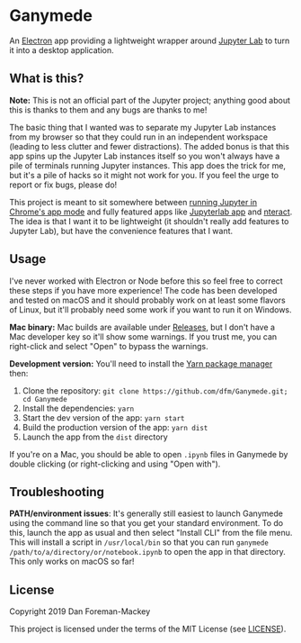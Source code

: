 # Ganymede

An [Electron](https://electronjs.org/) app providing a lightweight wrapper around [Jupyter Lab](https://jupyterlab.readthedocs.io/en/stable/) to turn it into a desktop application.

## What is this?

**Note:** This is not an official part of the Jupyter project; anything good about this is thanks to them and any bugs are thanks to me!

The basic thing that I wanted was to separate my Jupyter Lab instances from my browser so that they could run in an independent workspace (leading to less clutter and fewer distractions).
The added bonus is that this app spins up the Jupyter Lab instances itself so you won't always have a pile of terminals running Jupyter instances.
This app does the trick for me, but it's a pile of hacks so it might not work for you.
If you feel the urge to report or fix bugs, please do!

This project is meant to sit somewhere between [running Jupyter in Chrome's app mode](http://christopherroach.com/articles/jupyterlab-desktop-app/) and fully featured apps like [Jupyterlab app](https://github.com/jupyterlab/jupyterlab_app) and [nteract](https://nteract.io/).
The idea is that I want it to be lightweight (it shouldn't really add features to Jupyter Lab), but have the convenience features that I want.

## Usage

I've never worked with Electron or Node before this so feel free to correct these steps if you have more experience!
The code has been developed and tested on macOS and it should probably work on at least some flavors of Linux, but it'll probably need some work if you want to run it on Windows.

**Mac binary:** Mac builds are available under [Releases](https://github.com/dfm/Ganymede/releases), but I don't have a Mac developer key so it'll show some warnings. If you trust me, you can right-click and select "Open" to bypass the warnings.

**Development version:** You'll need to install the [Yarn package manager](https://yarnpkg.com/en/) then:

1. Clone the repository: `git clone https://github.com/dfm/Ganymede.git; cd Ganymede`
2. Install the dependencies: `yarn`
3. Start the dev version of the app: `yarn start`
4. Build the production version of the app: `yarn dist`
5. Launch the app from the `dist` directory

If you're on a Mac, you should be able to open `.ipynb` files in Ganymede by double clicking (or right-clicking and using "Open with").

## Troubleshooting

**PATH/environment issues**: It's generally still easiest to launch Ganymede using the command line so that you get your standard environment. To do this, launch the app as usual and then select "Install CLI" from the file menu. This will install a script in `/usr/local/bin` so that you can run `ganymede /path/to/a/directory/or/notebook.ipynb` to open the app in that directory. This only works on macOS so far!

## License

Copyright 2019 Dan Foreman-Mackey

This project is licensed under the terms of the MIT License (see [LICENSE](LICENSE)).
